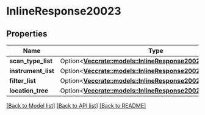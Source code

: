 # InlineResponse20023

## Properties

Name | Type | Description | Notes
------------ | ------------- | ------------- | -------------
**scan_type_list** | Option<[**Vec<crate::models::InlineResponse20023ScanTypeList>**](inline_response_200_23_scan_type_list.md)> |  | [optional]
**instrument_list** | Option<[**Vec<crate::models::InlineResponse20023InstrumentList>**](inline_response_200_23_instrument_list.md)> |  | [optional]
**filter_list** | Option<[**Vec<crate::models::InlineResponse20023FilterList>**](inline_response_200_23_filter_list.md)> |  | [optional]
**location_tree** | Option<[**Vec<crate::models::InlineResponse20023LocationTree>**](inline_response_200_23_location_tree.md)> |  | [optional]

[[Back to Model list]](../README.md#documentation-for-models) [[Back to API list]](../README.md#documentation-for-api-endpoints) [[Back to README]](../README.md)


